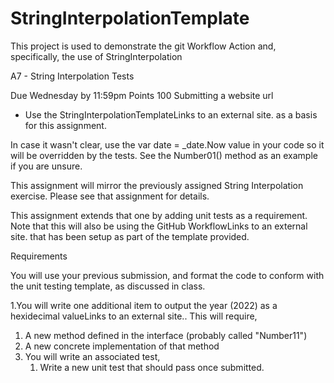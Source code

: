 ﻿# StringInterpolationTemplate

This project is used to demonstrate the git Workflow Action and, specifically, the use of StringInterpolation

A7 - String Interpolation Tests

Due Wednesday by 11:59pm Points 100 Submitting a website url
* Use the StringInterpolationTemplateLinks to an external site. as a basis for this assignment.

In case it wasn't clear, use the var date = _date.Now value in your code so it will be overridden by the tests.  See the Number01() method as an example if you are unsure.

This assignment will mirror the previously assigned String Interpolation exercise.  Please see that assignment for details.

This assignment extends that one by adding unit tests as a requirement.  Note that this will also be using the GitHub WorkflowLinks to an external site. that has been setup as part of the template provided. 

Requirements

You will use your previous submission, and format the code to conform with the unit testing template, as discussed in class.  

1.You will write one additional item to output the year (2022) as a hexidecimal valueLinks to an external site..  This will require,
   1. A new method defined in the interface (probably called "Number11")
   2. A new concrete implementation of that method
2. You will write an associated test,
   1. Write a new unit test that should pass once submitted.
